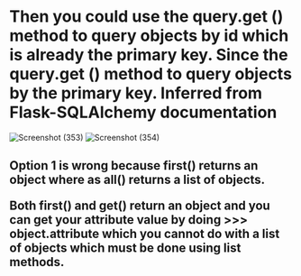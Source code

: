<h1>Then you could use the query.get () method to query objects by id which is already the primary key. Since the query.get () method to query objects by the primary key. Inferred from Flask-SQLAlchemy documentation</h1>

![Screenshot (353)](https://user-images.githubusercontent.com/89120960/204616305-f40cddaa-71c8-404e-8196-271b131a19da.png)
![Screenshot (354)](https://user-images.githubusercontent.com/89120960/204616317-3f6571c0-aaf2-409a-8002-b90a02052029.png)
<h2>Option 1 is wrong because first() returns an object where as all() returns a list of objects.

Both first() and get() return an object and you can get your attribute value by doing >>> object.attribute which you cannot do with a list of objects which must be done using list methods.</h2>
